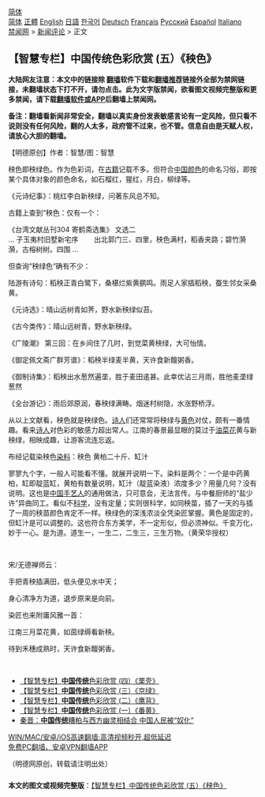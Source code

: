  <!-- 面包屑导航 --> <div class="breadcrumb"><!-- GTranslate: https://gtranslate.io/ -->  <div class="switcher notranslate">  <div class="selected">  <a href="#" onclick="return false;"> 简体</a>  </div>  <div class="option">  <a href="https://www.bannedbook.org" onclick="doGTranslate('zh-CN|zh-CN');jQuery('div.switcher div.selected a').html(jQuery(this).html());return false;" title="简体中文" class="nturl selected"> 简体</a>  <a href="https://www.bannedbook.org/zh-tw/" onclick="doGTranslate('zh-CN|zh-TW');jQuery('div.switcher div.selected a').html(jQuery(this).html());return false;" title="繁體中文" class="nturl"> 正體</a>  <a href="https://www.bannedbook.org/en/" onclick="doGTranslate('zh-CN|en');jQuery('div.switcher div.selected a').html(jQuery(this).html());return false;" title="English" class="nturl"> English</a>  <a href="https://www.bannedbook.org/ja/" onclick="doGTranslate('zh-CN|ja');jQuery('div.switcher div.selected a').html(jQuery(this).html());return false;" title="日本語" class="nturl"> 日語</a>  <a href="https://www.bannedbook.org/ko/" onclick="doGTranslate('zh-CN|ko');jQuery('div.switcher div.selected a').html(jQuery(this).html());return false;" title="한국어" class="nturl"> 한국어</a>  <a href="https://www.bannedbook.org/de/" onclick="doGTranslate('zh-CN|de');jQuery('div.switcher div.selected a').html(jQuery(this).html());return false;" title="Deutsch" class="nturl"> Deutsch</a>  <a href="https://www.bannedbook.org/fr/" onclick="doGTranslate('zh-CN|fr');jQuery('div.switcher div.selected a').html(jQuery(this).html());return false;" title="Français" class="nturl"> Français</a>  <a href="https://www.bannedbook.org/ru/" onclick="doGTranslate('zh-CN|ru');jQuery('div.switcher div.selected a').html(jQuery(this).html());return false;" title="Русский" class="nturl"> Русский</a>  <a href="https://www.bannedbook.org/es/" onclick="doGTranslate('zh-CN|es');jQuery('div.switcher div.selected a').html(jQuery(this).html());return false;" title="Español" class="nturl"> Español</a>  <a href="https://www.bannedbook.org/it/" onclick="doGTranslate('zh-CN|it');jQuery('div.switcher div.selected a').html(jQuery(this).html());return false;" title="Italiano" class="nturl"> Italiano</a>  </div>  </div>      <div class='breadcrumb-sub'><!-- Breadcrumb NavXT 6.3.0 --> <a href="https://www.bannedbook.org/" class="home">禁闻网</a> &gt; <a href="https://www.bannedbook.org/bnews/comments/" class="category">新闻评论</a> &gt; 正文</div></div><h2>【智慧专栏】中国传统色彩欣赏 (五）《秧色》</h2> <p class="notice"><b>大陆网友注意：本文中的链接除 <a href="https://github.com/bannedbook/fanqiang" >翻墙</a>软件下载和<a href="https://github.com/killgcd/justmysocks/blob/master/README.md">翻墙推荐</a>链接外全部为禁网链接，未翻墙状态下打不开，请勿点击。此为文字版禁闻，欲看图文视频完整版和更多禁闻，请下载<a href="https://github.com/bannedbook/fanqiang">翻墙软件或APP</a>后翻墙上禁闻网。</p><p>备注：翻墙看新闻非常安全，翻墙以真实身份发表敏感言论有一定风险，但只看不说则没有任何风险，翻的人太多，政府管不过来，也不管。信息自由是天赋人权，请放心大胆的翻墙。</b></p>  <div class="entry"> <p>              <a href="https://i1.wp.com/upload-images-bucket-v64rleca837do.s3.eu-west-1.amazonaws.com/wp-content/uploads/2021/07/22083029/nona_1626941175459544.jpg?fit=1480%2C985&#038;ssl=1" data-caption=""></a>                            </p> <p>【明德原创】作者：智慧/图：智慧</p> <p>秧色即秧绿色。作为色彩词，在<a href="https://www.bannedbook.org/bnews/tag/%e5%8f%a4%e7%b1%8d/" class="st_tag internal_tag" rel="tag" title="标签 古籍 下的日志">古籍</a>记载不多。但符合<span class='wp_keywordlink_affiliate'><a href="https://www.bannedbook.org/" title="中国" target="_blank">中国</a></span><a href="https://www.bannedbook.org/bnews/tag/%E9%A2%9C%E8%89%B2/" class="st_tag internal_tag" rel="tag" title="标签 颜色 下的日志">颜色</a>的命名习俗，即按某个具体对象的颜色命名，如石榴红，猩红，月白，柳绿等。</p> <p>《元诗纪事》：桃红李白新秧绿，问著东风总不知。</p> <p>古籍上查到“秧色：仅有一个：</p> <p>《台湾文献丛刊304 寄鹤斋选集》 文选二<br /> &#8230; 子玉夷村旧墅新宅序 　　出北郭门三、四里，秧色满村，稻香夹路；碧竹漪漪，古榕树树。四围 &#8230;</p> <p>但查询“秧绿色“确有不少：</p>  <p>陆游有诗句：稻秧正青白鹭下，桑椹烂紫黄鹂鸣。雨足人家插稻秧，蚕生邻女采桑黄。</p> <p>《元诗选》：晴山远树青如荠，野水新秧绿似苔。</p> <p>《古今类传》：晴山远树青，野水新秧绿。</p> <p>《广陵潮》 第三回：在乡间住了几时，到觉菜黄秧绿，大可怡情。</p> <p>《御定佩文斋广群芳谱》：稻秧半绿麦半黄，天许食新饘粥香。</p> <p>《御制诗集》：稻秧出水葱然遍垄，胜于麦田逺甚。此幸优沾三月雨，胜他麦垄绿葱然</p> <p>《全台游记》：雨后郊原润，春秧绿满畴。烟迷村树隐，水涨野桥浮。</p>  <p>从以上文献看，秧色就是秧绿色。<span class='wp_keywordlink'><a href="https://www.bannedbook.org/forum11/topic295.html" title="禁片：诗人的悲歌" target="_blank">诗人</a></span>们还常常将秧绿与<a href="https://www.bannedbook.org/bnews/tag/%E9%BB%84%E8%89%B2/" class="st_tag internal_tag" rel="tag" title="标签 黄色 下的日志">黄色</a>对仗，颇有一番情趣。看来<a href="https://www.bannedbook.org/bnews/tag/%e8%af%97%e4%ba%ba/" class="st_tag internal_tag" rel="tag" title="标签 诗人 下的日志">诗人</a>对色彩的敏感力超出常人。江南的春景最显眼的莫过于<a href="https://www.bannedbook.org/bnews/tag/%E6%B2%B9%E8%8F%9C%E8%8A%B1/" class="st_tag internal_tag" rel="tag" title="标签 油菜花 下的日志">油菜花</a>黄与新秧绿，相映成趣，让游客流连忘返。</p> <p>布经记载染秧色<a href="https://www.bannedbook.org/bnews/tag/%E6%9F%93%E6%96%99/" class="st_tag internal_tag" rel="tag" title="标签 染料 下的日志">染料</a>：秧色 黄柏二十斤、缸汁</p> <p>寥寥九个字，一般人可能看不懂。就展开说明一下。染料是两个：一个是中药黄柏，缸即靛蓝缸，黄柏有数量说明，缸汁（靛蓝染液）浓度多少？用量几何？没有说明。这也是<a href="https://www.bannedbook.org/bnews/tag/%E4%B8%AD%E5%9B%BD/" class="st_tag internal_tag" rel="tag" title="标签 中国 下的日志">中国</a><a href="https://www.bannedbook.org/bnews/tag/%E6%89%8B%E8%89%BA%E4%BA%BA/" class="st_tag internal_tag" rel="tag" title="标签 手艺人 下的日志">手艺人</a>的通用做法，只可意会，无法言传。与中餐厨师的“盐少许”异曲同工。看似不<span class='wp_keywordlink'><a href="https://www.bannedbook.org/forum11/topic309.html" title="禁片：“科学”的棍子" target="_blank">科学</a></span>，没有定量；实则很科学，如同秧苗，插了一天的与插了一周的秧苗颜色肯定不一样。秧绿色的深浅浓淡全凭染匠掌握。黄色是固定的，但缸汁是可以调整的。这也符合东方美学，不一定形似，但必须神似。千变万化，妙于一心。是为道。道生一，一生二，二生三，三生万物。（黄荣华授权）</p> <p></p> <p></p> <p></p> <p></p>  <p>&nbsp;</p> <p>宋/无德禅师云：</p> <p>手把青秧插满田，低头便见水中天；</p> <p>身心清净方为道，退步原来是向前。</p> <p>染匠也来附庸风雅一首：</p> <p>江南三月菜花黄，如茵绿缛看新秧。</p> <p>待到禾穗成熟时，天许食新饘粥香。</p>  <p>&nbsp;</p> <ul class='op-related-articles' title='相关阅读'> <li><a href='https://www.bannedbook.org/bnews/comments/20210721/1591386.html' target='_blank'>【智慧专栏】<b>中国传统</b>色彩欣赏 (四）《栗壳》</a></li> <li><a href='https://www.bannedbook.org/bnews/comments/20210720/1590688.html' target='_blank'>【智慧专栏】<b>中国传统</b>色彩欣赏 (三）《京绿》</a></li> <li><a href='https://www.bannedbook.org/bnews/comments/20210720/1590272.html' target='_blank'>【智慧专栏】<b>中国传统</b>色彩欣赏 (二）《鹰背》</a></li> <li><a href='https://www.bannedbook.org/bnews/comments/20210719/1590204.html' target='_blank'>【智慧专栏】<b>中国传统</b>色彩欣赏 (一）《番黄》</a></li> <li><a href='https://www.bannedbook.org/bnews/comments/20210711/1584929.html' target='_blank'>秦晋：<b>中国传统</b>糟粕与西方幽灵相结合 中国人民被“奴化”</a></li> </ul> <p class="texttj"> <a href="https://github.com/bannedbook/fanqiang/wiki/V2ray%E6%9C%BA%E5%9C%BA" target="_blank">WIN/MAC/安卓/iOS高速翻墙:高清视频秒开,超低延迟</a><br/> <a href="https://github.com/bannedbook/fanqiang/wiki/%E7%A6%81%E9%97%BB%E7%BD%91%E5%AE%89%E5%8D%93%E7%BF%BB%E5%A2%99%E6%96%B0%E9%97%BBAPP" target="_blank">免费PC翻墙、安卓VPN翻墙APP</a></p><p>（明德网原创，转载请注明出处）</p><a name='sharetosocial'></a>  <div style="margin-bottom:5px;padding-bottom:5px;clear:both"> <div id="archive-pix-1" class="banner-ads"> <!-- AuctionX Display platform tag START --> <div id="26318x728x90x621x_ADSLOT2" clicktrack="%%CLICK_URL_ESC%%"></div> <!-- AuctionX Display platform tag END --> </div> <div id="archive-pix-2" class="banner-ads"> <!-- AuctionX Display platform tag START --> <div id="26315x300x250x621x_ADSLOT2" clicktrack="%%CLICK_URL_ESC%%"></div> <!-- AuctionX Display platform tag END --> </div> </div>  <div id="archive-pix-1" class="banner-ads"> <!-- AuctionX Display platform tag START --> <div id="26318x728x90x621x_ADSLOT3" clicktrack="%%CLICK_URL_ESC%%"></div> <!-- AuctionX Display platform tag END --> </div> <div><b>本文的图文或视频完整版</b>：<a href='https://www.bannedbook.org/bnews/comments/20210722/1592093.html'>【智慧专栏】中国传统色彩欣赏 (五）《秧色》</a></div>  </div><!--END ENTRY--> 